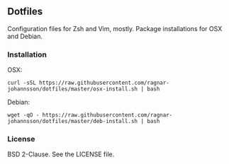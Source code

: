 ## Dotfiles

Configuration files for Zsh and Vim, mostly. Package installations for OSX and Debian.


### Installation

OSX:

    curl -sSL https://raw.githubusercontent.com/ragnar-johannsson/dotfiles/master/osx-install.sh | bash

Debian:

    wget -qO - https://raw.githubusercontent.com/ragnar-johannsson/dotfiles/master/deb-install.sh | bash


### License

BSD 2-Clause. See the LICENSE file.
